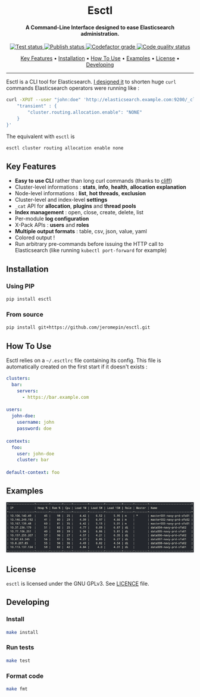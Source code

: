 <h1 align="center">
  <br/>
  Esctl
  <br/>
</h1>

<h4 align="center">A Command-Line Interface designed to ease Elasticsearch administration.</h4>

<p align="center">
  <a href="https://github.com/jeromepin/esctl/actions?query=workflow%3A%22Lint+and+test%22+branch%3Amaster">
    <img src="https://github.com/jeromepin/esctl/workflows/Lint%20and%20test/badge.svg" alt="Test status">
  </a>
  <a href="https://github.com/jeromepin/esctl/actions?query=workflow%3A%22Publish+%F0%9F%93%A6%22+branch%3Amaster">
    <img src="https://github.com/jeromepin/esctl/workflows/Publish%20%F0%9F%93%A6/badge.svg" alt="Publish status">
  </a>

  <a href="https://www.codefactor.io/repository/github/jeromepin/esctl">
      <img src="https://www.codefactor.io/repository/github/jeromepin/esctl/badge" alt="Codefactor grade">
  </a>

  <a href="https://sonarcloud.io/dashboard?id=jeromepin_esctl">
    <img src="https://sonarcloud.io/api/project_badges/measure?project=jeromepin_esctl&metric=alert_status" alt="Code quality status">
  </a>
</p>

<p align="center">
  <a href="#key-features">Key Features</a> •
  <a href="#installation">Installation</a> •
  <a href="#how-to-use">How To Use</a> •
  <a href="#examples">Examples</a> •
  <a href="#license">License</a> •
  <a href="#developing">Developing</a>
</p>

<hr/>

Esctl is a CLI tool for Elasticsearch. [I designed it](https://jeromepin.fr/posts/esctl-managing-elasticsearch-from-command-line/) to shorten huge `curl` commands Elasticsearch operators were running like :

```bash
curl -XPUT --user "john:doe" 'http://elasticsearch.example.com:9200/_cluster/settings' -d '{
    "transient" : {
        "cluster.routing.allocation.enable": "NONE"
    }
}'
```

The equivalent with `esctl` is

```bash
esctl cluster routing allocation enable none
```

## Key Features

* **Easy to use CLI** rather than long curl commands (thanks to [cliff](https://github.com/openstack/cliff))
* Cluster-level informations : **stats**, **info**, **health**, **allocation explanation**
* Node-level informations : **list**, **hot threads**, **exclusion**
* Cluster-level and index-level **settings**
* `_cat` API for **allocation**, **plugins** and **thread pools**
* **Index management** : open, close, create, delete, list
* Per-module **log configuration**
* X-Pack APIs : **users** and **roles**
* **Multiple output formats** : table, csv, json, value, yaml
* Colored output !
* Run arbitrary pre-commands before issuing the HTTP call to Elasticsearch (like running `kubectl port-forward` for example)


## Installation

### Using PIP

```bash
pip install esctl
```

### From source

```bash
pip install git+https://github.com/jeromepin/esctl.git
```


## How To Use

Esctl relies on a `~/.esctlrc` file containing its config. This file is automatically created on the first start if it doesn't exists :

```yaml
clusters:
  bar:
    servers:
      - https://bar.example.com

users:
  john-doe:
    username: john
    password: doe

contexts:
  foo:
    user: john-doe
    cluster: bar

default-context: foo
```

## Examples

<p align="center">
  <img src="node-list-sample.png" alt="node-list sample">
</p>


## License

`esctl` is licensed under the GNU GPLv3. See [LICENCE](https://github.com/jeromepin/esctl/blob/master/LICENSE) file.

## Developing

### Install

```bash
make install
```

### Run tests

```bash
make test
```

### Format code

```bash
make fmt
```
